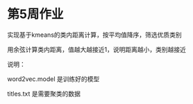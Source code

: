 # 第5周作业
实现基于kmeans的类内距离计算，按平均值降序，筛选优质类别

用余弦计算类内距离，值越大越接近1，说明距离越小，类别越接近



说明：

word2vec.model  是训练好的模型

titles.txt  是需要聚类的数据